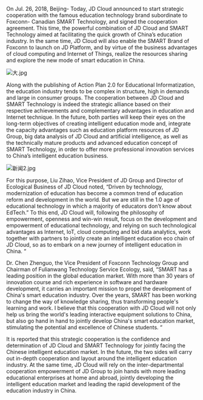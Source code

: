 On Jul. 26, 2018, Beijing- Today, JD Cloud announced to start strategic cooperation with the famous education technology brand subordinate to Foxconn- Canadian SMART Technology, and signed the cooperation agreement. This time, the powerful combination of JD Cloud and SMART Technology aimed at facilitating the quick growth of China’s education industry. In the same time, JD Cloud will also enable the SMART Brand of Foxconn to launch on JD Platform, and by virtue of the business advantages of cloud computing and Internet of Things, realize the resources sharing and explore the new mode of smart education in China.

![大.jpg]()

Along with the publishing of Action Plan 2.0 for Educational Informatization, the education industry tends to be complex in structure, high in demands and large in consumer groups. The cooperation between JD Cloud and SMART Technology is indeed the strategic alliance based on their respective achievements and complementary advantages in education and Internet technique. In the future, both parties will keep their eyes on the long-term objectives of creating intelligent education mode and, integrate the capacity advantages such as education platform resources of JD Group, big data analysis of JD Cloud and artificial intelligence, as well as the technically mature products and advanced education concept of SMART Technology, in order to offer more professional innovation services to China’s intelligent education business.

![新闻2.jpg]()

For this purpose, Liu Zihao, Vice President of JD Group and Director of Ecological Business of JD Cloud noted, “Driven by technology, modernization of education has become a common trend of education reform and development in the world. But we are still in the 1.0 age of educational technology in which a majority of educators don’t know about EdTech.” To this end, JD Cloud will, following the philosophy of empowerment, openness and win-win result, focus on the development and empowerment of educational technology, and relying on such technological advantages as Internet, IoT, cloud computing and bid data analytics, work together with partners to jointly create an intelligent education eco chain of JD Cloud, so as to embark on a new journey of intelligent education in China. “

Dr. Chen Zhenguo, the Vice President of Foxconn Technology Group and Chairman of Fulianwang Technology Service Ecology, said, “SMART has a leading position in the global education market. With more than 30 years of innovation course and rich experience in software and hardware development, it carries an important mission to propel the development of China's smart education industry. Over the years, SMART has been working to change the way of knowledge sharing, thus transforming people's learning and work. I believe that this cooperation with JD Cloud will not only help us bring the world's leading interactive equipment solutions to China, but also go hand in hand to jointly develop China's smart education market, stimulating the potential and excellence of Chinese students. “

It is reported that this strategic cooperation is the confidence and determination of JD Cloud and SMART Technology for jointly facing the Chinese intelligent education market. In the future, the two sides will carry out in-depth cooperation and layout around the intelligent education industry. At the same time, JD Cloud will rely on the inter-departmental cooperation empowerment of JD Group to join hands with more leading educational enterprises at home and abroad, jointly developing the intelligent education market and leading the rapid development of the education industry in China.